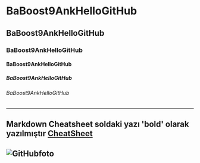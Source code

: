 # BaBoost9AnkHelloGitHub
## BaBoost9AnkHelloGitHub
### BaBoost9AnkHelloGitHub
#### BaBoost9AnkHelloGitHub
##### BaBoost9AnkHelloGitHub
###### BaBoost9AnkHelloGitHub
---
**Markdown Cheatsheet** soldaki yazı 'bold' olarak yazılmıştır [CheatSheet](https://github.com/adam-p/markdown-here/wiki/Markdown-Cheatsheet)
---
![GitHubfoto](https://pbs.twimg.com/profile_images/1414990564408262661/r6YemvF9_400x400.jpg)
---

